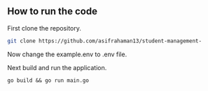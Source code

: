 ## How to run the code

First clone the repository.

```bash
git clone https://github.com/asifrahaman13/student-management-
```

Now change the example.env to .env file.


Next build and run the application.

```
go build && go run main.go 
```